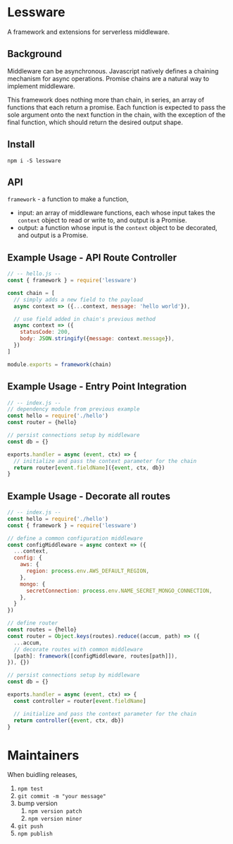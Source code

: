 # Lessware
A framework and extensions for serverless middleware.

## Background
Middleware can be asynchronous. Javascript natively defines a chaining mechanism for async operations. Promise chains are a natural way to implement middleware.

This framework does nothing more than chain, in series, an array of functions that each return a promise. Each function is expected to pass the sole argument onto the next function in the chain, with the exception of the final function, which should return the desired output shape.

## Install
`npm i -S lessware`

## API
`framework` - a function to make a function,
- input: an array of middleware functions, each whose input takes the `context` object to read or write to, and output is a Promise.
- output: a function whose input is the `context` object to be decorated, and output is a Promise.

## Example Usage - API Route Controller

```javascript
// -- hello.js --
const { framework } = require('lessware')

const chain = [
  // simply adds a new field to the payload
  async context => ({...context, message: 'hello world'}),

  // use field added in chain's previous method
  async context => ({
    statusCode: 200,
    body: JSON.stringify({message: context.message}),
  })
]

module.exports = framework(chain)
```

## Example Usage - Entry Point Integration

```javascript
// -- index.js --
// dependency module from previous example
const hello = require('./hello')
const router = {hello}

// persist connections setup by middleware
const db = {}

exports.handler = async (event, ctx) => {
  // initialize and pass the context parameter for the chain
  return router[event.fieldName]({event, ctx, db})
}
```

## Example Usage - Decorate all routes

```javascript
// -- index.js --
const hello = require('./hello')
const { framework } = require('lessware')

// define a common configuration middleware
const configMiddleware = async context => ({
  ...context,
  config: {
    aws: {
      region: process.env.AWS_DEFAULT_REGION,
    },
    mongo: {
      secretConnection: process.env.NAME_SECRET_MONGO_CONNECTION,
    },
  }
})

// define router
const routes = {hello}
const router = Object.keys(routes).reduce((accum, path) => ({
  ...accum,
  // decorate routes with common middleware
  [path]: framework([configMiddleware, routes[path]]),
}), {})

// persist connections setup by middleware
const db = {}

exports.handler = async (event, ctx) => {
  const controller = router[event.fieldName]

  // initialize and pass the context parameter for the chain
  return controller({event, ctx, db})
}
```

# Maintainers

When buidling releases,
1. `npm test`
2. `git commit -m "your message"`
3. bump version 
   1. `npm version patch`
   2. `npm version minor`
4. `git push`
5. `npm publish`

